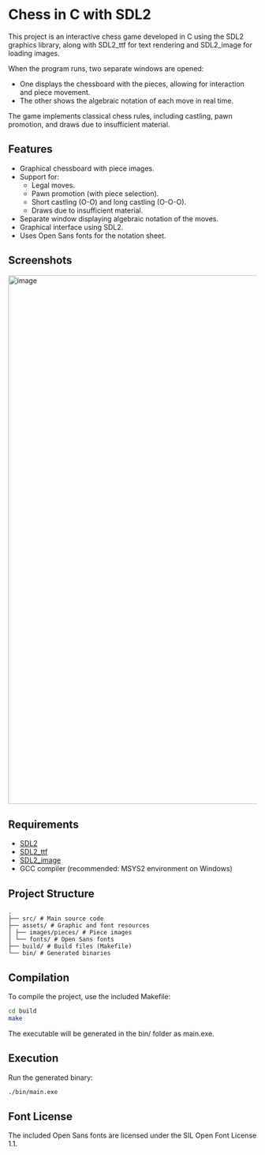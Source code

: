 # Chess in C with SDL2

This project is an interactive chess game developed in C using the SDL2 graphics library, along with SDL2_ttf for text rendering and SDL2_image for loading images.

When the program runs, two separate windows are opened:

- One displays the chessboard with the pieces, allowing for interaction and piece movement.
- The other shows the algebraic notation of each move in real time.

The game implements classical chess rules, including castling, pawn promotion, and draws due to insufficient material.

## Features

- Graphical chessboard with piece images.
- Support for:
  - Legal moves.
  - Pawn promotion (with piece selection).
  - Short castling (O-O) and long castling (O-O-O).
  - Draws due to insufficient material.
- Separate window displaying algebraic notation of the moves.
- Graphical interface using SDL2.
- Uses Open Sans fonts for the notation sheet.

## Screenshots
<img width="2083" height="1070" alt="image" src="https://github.com/user-attachments/assets/60e3ea6b-7d0f-4f45-adaf-ece694ee0d32" />

## Requirements

- [SDL2](https://www.libsdl.org/)
- [SDL2_ttf](https://www.libsdl.org/projects/SDL_ttf/)
- [SDL2_image](https://www.libsdl.org/projects/SDL_image/)
- GCC compiler (recommended: MSYS2 environment on Windows)

## Project Structure

```
.
├── src/ # Main source code
├── assets/ # Graphic and font resources
│ ├── images/pieces/ # Piece images
│ └── fonts/ # Open Sans fonts
├── build/ # Build files (Makefile)
└── bin/ # Generated binaries
```

## Compilation

To compile the project, use the included Makefile:

```sh
cd build
make
```
The executable will be generated in the bin/ folder as main.exe.

## Execution

Run the generated binary:

```sh
./bin/main.exe
```

## Font License

The included Open Sans fonts are licensed under the SIL Open Font License 1.1.
